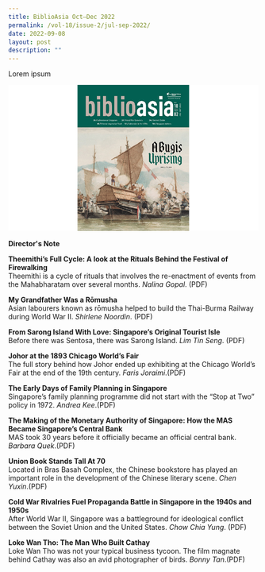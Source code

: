 ```yaml
---
title: BiblioAsia Oct–Dec 2022
permalink: /vol-18/issue-2/jul-sep-2022/
date: 2022-09-08
layout: post
description: ""
---
```

Lorem ipsum

<img src="/images/Vol%2018%20Issue%202/BiblioAsia_JUL-SEP2022-FA-cover-edited.jpg">

<a style="text-decoration: none; font-weight: bold;" href="/vol-18/issue-2/oct-to-dec-2022/director-note">Director's Note</a>

<a style="text-decoration: none; font-weight: bold;" >Theemithi’s Full Cycle: A look at the Rituals Behind the Festival of Firewalking</a><br>Theemithi is a cycle of rituals that involves the re-enactment of events from the Mahabharatam over several months. *Nalina Gopal*. (PDF)

<a style="text-decoration: none; font-weight: bold;" href="/vol-18/issue-2/jul-sep-2022/underground-space-singapore">My Grandfather Was a Rōmusha</a><br>Asian labourers known as rōmusha helped to build the Thai-Burma Railway during World War II. *Shirlene Noordin*. (PDF)

<a style="text-decoration: none; font-weight: bold;" href="/vol-18/issue-2/jul-sep-2022/kranji-war-cemetery">From Sarong Island With Love: Singapore’s Original Tourist Isle</a><br>Before there was Sentosa, there was Sarong Island. *Lim Tin Seng*. (PDF)

<a style="text-decoration: none; font-weight: bold;" href="/jul-to-sep-2022/National-Library-Japanese-Occupation-collection">Johor at the 1893 Chicago World’s Fair</a><br>The full story behind how Johor ended up exhibiting at the Chicago World’s Fair at the end of the 19th century. *Faris Joraimi*.(PDF)

<a style="text-decoration: none; font-weight: bold;" href="/vol-18/issue-2/jul-sep-2022/history-sennett-estate">The Early Days of Family Planning in Singapore</a><br>Singapore’s family planning programme did not start with the “Stop at Two” policy in 1972. *Andrea Kee*.(PDF)

<a style="text-decoration: none; font-weight: bold;" href="/vol-18/issue-2/jul-sep-2022/japanese-chinese-photo-studios">The Making of the Monetary Authority of Singapore: How the MAS Became Singapore’s Central Bank</a><br>MAS took 30 years before it officially became an official central bank. *Barbara Quek*.(PDF)

<a style="text-decoration: none; font-weight: bold;" href="/vol-18/issue-2/jul-sep-2022/buddhist-women-vegetarian-food-singapore">Union Book Stands Tall At 70</a><br>Located in Bras Basah Complex, the Chinese bookstore has played an important role in the development of the Chinese literary scene. *Chen Yuxin*.(PDF)

<a style="text-decoration: none; font-weight: bold;" href="/vol-18/issue-2/jul-sep-2022/communist-party-malaya-singapore">Cold War Rivalries Fuel Propaganda Battle in Singapore in the 1940s and 1950s</a><br>After World War II, Singapore was a battleground for ideological conflict between the Soviet Union and the United States. *Chow Chia Yung*. (PDF)

<a style="text-decoration: none; font-weight: bold;" href="/vol-18/issue-2/jul-sep-2022/history-Singapore-Airlines">Loke Wan Tho: The Man Who Built Cathay</a><br>Loke Wan Tho was not your typical business tycoon. The film magnate behind Cathay was also an avid photographer of birds. *Bonny Tan*.(PDF)